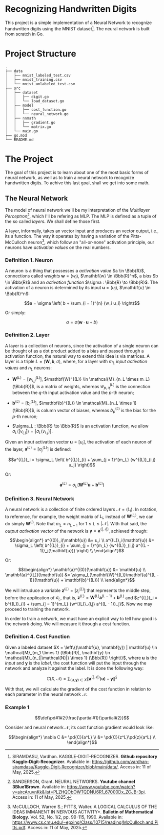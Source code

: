 # Recognizing Handwritten Digits

This project is a simple implementation of a Neural Network to recognize handwritten digits using the MNIST dataset[^siramdasu]. The neural network is built from scratch in Go.

# Project Structure

```
.
├── data
│   ├── mnist_labeled_test.csv
│   ├── mnist_training.csv
│   └── mnist_unlabeled_test.csv
├── src
│   ├── dataset
│   │   ├── digit.go
│   │   └── load_dataset.go
│   ├── model
│   │   ├── cost_function.go
│   │   └── neural_network.go
│   ├── nnmath
│   │   ├── gradient.go
│   │   └── matrix.go
│   └── main.go
├── go.mod
└── README.md
```
<!-- └──│  ├── -->

# The Project

The goal of this project is to learn about one of the most basic forms of neural network, as well as to train a neural network to recognize handwritten digits. To achive this last goal, shall we get into some math.

## The Neural Network

The model of neural network we'll be my interpretation of the _Multilayer Perceptron_[^sanderson], which I'll be refering as MLP. The MLP is defined as a tuple of the so called _layers_. We shall define those first.

A layer, informally, takes an vector input and produces an vector output, i.e., its a function. The way it operates by having a variation of the Pitts-McCulloch neuron[^mcculloch;pitts], which follow an "all-or-none" activation principle, our neurons have _activation values_ on the real numbers.

### Definition 1. Neuron

A neuron is a thing that possesses a _activation value_ $`a \in \Bbb{R}`$, connections called _weights_ $`\mathbf{w} = (w_i)`$, $`\mathbf{w} \in \Bbb{R}^n`$, a _bias_ $`b \in \Bbb{R}`$ and an _activation function_ $`\sigma : \Bbb{R} \to \Bbb{R}`$. The activation of a neuron is determined by its input $`\mathbf{u} = (u_i)`$, $`\mathbf{u} \in \Bbb{R}^n`$:

```math
a = \sigma \left( b + \sum_{i = 1}^{n} {w_i u_i} \right)
```

Or simply:

```math
a = \sigma \left( \mathbf{w} \cdot \mathbf{u} + b \right)
```

### Definition 2. Layer

A layer is a collection of neurons, since the activation of a single neuron can be thought of as a dot product added to a bias and passed through a activation function, the natural way to extend this idea is via matrices. A layer is a triple $`L = (\mathbf{W}, \mathbf{b}, \sigma)`$, where, for a layer with $`m_L`$ _input activation values_ and $`n_L`$ neurons:

- $`\mathbf{W}^{(L)} = [w^{(L)}_{i,j}]`$, $`\mathbf{W}^{(L)} \in \mathcal{M}_{n_L \times m_L} (\Bbb{R})`$, is a matrix of weights, whereas $`w^{(L)}_{p,q}`$ is the connection between the $`q`$-th input activation value and the $`p`$-th neuron;

- $`\mathbf{b}^{(L)} = [b^{(L)}_i]`$, $`\mathbf{b}^{(L)} \in \mathcal{M}_{n_L \times 1} (\Bbb{R})`$, is column vector of biases, whereas $`b^{(L)}_p`$ is the bias for the $`p`$-th neuron;

- $`\sigma_L : \Bbb{R} \to \Bbb{R}`$ is an activation function, we allow $`\sigma_L([v_{i,j}]) = [\sigma_L(v_{i,j})]`$.

Given an input activation vector $`\mathbf{u} = [u_i]`$, the activation of each neuron of the layer, $`\mathbf{a}^{(L)} = [a^{(L)}_j]`$ is defined:

```math
a^{(L)}_i = \sigma_L \left( b^{(L)}_{i} + \sum_{j = 1}^{m_L} {w^{(L)}_{i,j} u_j} \right)
```

Or:

```math
\mathbf{a}^{(L)} = \sigma_L(\mathbf{W}^{(L)}\mathbf{u} + \mathbf{b}^{(L)})
```

### Definition 3. Neural Network

A neural network is a collection of finite ordered layers $`\mathcal{N} = (L_i)`$. In notation, to reference, for example, the weight matrix of $`L_i`$, instead of $`\mathbf{W}^{(L_i)}`$, we can do simply $`\mathbf{W}^{(i)}`$. Note that $`m_L = n_{L - 1}`$ for $`1 \le L \le |\mathcal{N}|`$. With that said, the _output activation vector_ of the network is $\mathbf{y} = \mathbf{a}^{(|\mathcal{N}|)}$, achieved through:

```math
\begin{align*}
    a^{(0)}_i(\mathbf{u}) &= u_i \\
    a^{(L)}_i(\mathbf{u}) &= \sigma_L \left( b^{(L)}_{i} + \sum_{j = 1}^{m_L} {w^{(L)}_{i,j} a^{(L - 1)}_j(\mathbf{u})} \right) \\
\end{align*}
```

Or:

```math
\begin{align*}
    \mathbf{a}^{(0)}(\mathbf{u}) &= \mathbf{u} \\
    \mathbf{a}^{(L)}(\mathbf{u}) &= \sigma_L(\mathbf{W}^{(L)}\mathbf{a}^{(L - 1)}(\mathbf{u}) + \mathbf{b}^{(L)}) \\
\end{align*}
```

We will intruduce a variable $`\mathbf{z}^{(L)} = [z^{(L)}_i]`$ that represents the middle step, before the application of $`\sigma_L`$, that is, $`\mathbf{z}^{(L)} = \mathbf{W}^{(L)}\mathbf{a}^{(L - 1)} + \mathbf{b}^{(L)}`$ and $`z^{(L)}_i = b^{(L)}_{i} + \sum_{j = 1}^{m_L} {w^{(L)}_{i,j} a^{(L - 1)}_j}`$. Now we may proceed to training the network.

In order to train a network, we must have an explicit way to tell how good is the network doing. We will measure it through a cost function.

### Definition 4. Cost Function

Given a labeled dataset $`X = \left\{(\mathbf{u}, \mathbf{y}) | \mathbf{u} \in \mathcal{M}_{m_1 \times 1} (\Bbb{R}), \mathbf{y} \in \mathcal{M}_{n_{|\mathcal{N}|} \times 1} (\Bbb{R}) \right\}`$, where $`\mathbf{u}`$ is the _input_ and $`\mathbf{y}`$ is the _label_, the cost function will put the input through the network and analyze it against the label. It is done the following way:

```math
C(X, \mathcal{N}) = \sum_{(\mathbf{u}, \mathbf{y}) \in X} { {\left\lVert \mathbf{a}^{(|\mathcal{N}|)}(\mathbf{u}) - \mathbf{y} \right\rVert}^2 }
```

With that, we will calculate the gradient of the cost function in relation to each parameter in the neural network $`\mathcal{N}`$.

### Example 1

```math
\def\pd#1#2{\frac{\partial#1}{\partial#2}}
```

Consider and neural network $`\mathcal{N}`$, its cost function gradient would look like:

```math
\begin{align*}
    \nabla C
        &= \pd{C}{a^L} \\
        &= \pd{C}{z^L}\pd{z}{a^L} \\
\end{align*}
```

<!-- - https://www.cis.jhu.edu/~sachin/digit/digit.html -->

[^siramdasu]: SIRAMDASU, Vardhan. KAGGLE-DIGIT-RECOGNIZER. **Github repository Kaggle-Digit-Recognizer**. Avaliable in: https://github.com/vardhan-siramdasu/Kaggle-Digit-Recognizer/blob/main/data/. Access in: 11 of May, 2025.

[^sanderson]: SANDERSON, Grant. NEURAL NETWORKS. **Youtube channel 3Blue1Brown**. Available in: https://www.youtube.com/watch?v=aircAruvnKk&list=PLZHQObOWTQDNU6R1_67000Dx_ZCJB-3pi. Access in: 11 of May, 2025.

[^mcculloch;pitts]: McCULLOCH, Warren S.; PITTS, Walter. A LOGICAL CALCULUS OF THE IDEAS IMMANENT IN NERVOUS ACTIVITY\*. **Bulletin of Mathematical Biology**. Vol. 52, No. 1/2, pp. 99-115, 1990. Available in: https://www.cs.cmu.edu/~epxing/Class/10715/reading/McCulloch.and.Pitts.pdf. Access in: 11 of May, 2025.
